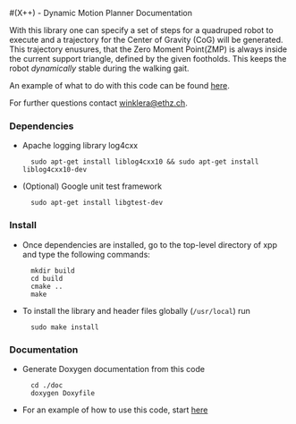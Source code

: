 #(X++) - Dynamic Motion Planner Documentation

With this library one can specify a set of steps for a quadruped robot to 
execute and a trajectory for the Center of Gravity (CoG) will be generated. 
This trajectory enusures, that the Zero Moment Point(ZMP) is always inside the
current support triangle, defined by the given footholds. This keeps the robot
_dynamically_ stable during the walking gait.

An example of what to do with this code can be found [here](md_how_to_run_example.html).

For further questions contact <winklera@ethz.ch>. 

### Dependencies 
- Apache logging library log4cxx

        sudo apt-get install liblog4cxx10 && sudo apt-get install liblog4cxx10-dev
    
- (Optional) Google unit test framework

        sudo apt-get install libgtest-dev 
          
          
### Install 
- Once dependencies are installed, go to the top-level directory of xpp and type the
following commands:

        mkdir build
        cd build
        cmake ..    
        make
    
- To install the library and header files globally (`/usr/local`) run

        sudo make install    


### Documentation
- Generate Doxygen documentation from this code

        cd ./doc
        doxygen Doxyfile
    
- For an example of how to use this code, start [here](./test/md_how_to_run_example.html)